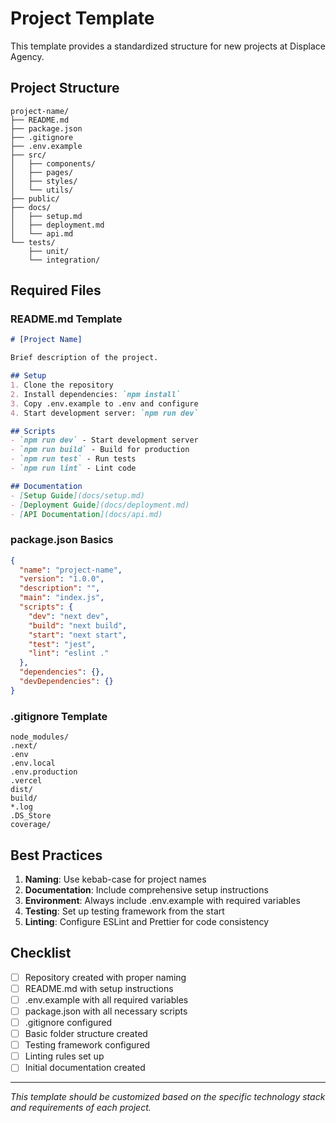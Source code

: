 # Project Template

This template provides a standardized structure for new projects at Displace Agency.

## Project Structure

```
project-name/
├── README.md
├── package.json
├── .gitignore
├── .env.example
├── src/
│   ├── components/
│   ├── pages/
│   ├── styles/
│   └── utils/
├── public/
├── docs/
│   ├── setup.md
│   ├── deployment.md
│   └── api.md
└── tests/
    ├── unit/
    └── integration/
```

## Required Files

### README.md Template
```markdown
# [Project Name]

Brief description of the project.

## Setup
1. Clone the repository
2. Install dependencies: `npm install`
3. Copy .env.example to .env and configure
4. Start development server: `npm run dev`

## Scripts
- `npm run dev` - Start development server
- `npm run build` - Build for production
- `npm run test` - Run tests
- `npm run lint` - Lint code

## Documentation
- [Setup Guide](docs/setup.md)
- [Deployment Guide](docs/deployment.md)
- [API Documentation](docs/api.md)
```

### package.json Basics
```json
{
  "name": "project-name",
  "version": "1.0.0",
  "description": "",
  "main": "index.js",
  "scripts": {
    "dev": "next dev",
    "build": "next build",
    "start": "next start",
    "test": "jest",
    "lint": "eslint ."
  },
  "dependencies": {},
  "devDependencies": {}
}
```

### .gitignore Template
```
node_modules/
.next/
.env
.env.local
.env.production
.vercel
dist/
build/
*.log
.DS_Store
coverage/
```

## Best Practices

1. **Naming**: Use kebab-case for project names
2. **Documentation**: Include comprehensive setup instructions
3. **Environment**: Always include .env.example with required variables
4. **Testing**: Set up testing framework from the start
5. **Linting**: Configure ESLint and Prettier for code consistency

## Checklist

- [ ] Repository created with proper naming
- [ ] README.md with setup instructions
- [ ] .env.example with all required variables
- [ ] package.json with all necessary scripts
- [ ] .gitignore configured
- [ ] Basic folder structure created
- [ ] Testing framework configured
- [ ] Linting rules set up
- [ ] Initial documentation created

---

*This template should be customized based on the specific technology stack and requirements of each project.*